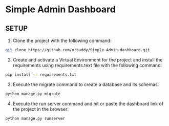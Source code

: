 # Simple Admin Dashboard

## SETUP
1. Clone the project with the following command:
```bash
git clone https://github.com/urbuddy/Simple-Admin-dashboard.git
```
2. Create and activate a Virtual Environment for the project and install the requirements using requirements.text file with the following command:
```bash
pip install -r requirements.txt
```
3. Execute the migrate command to create a database and its schemas.
```bash
python manage.py migrate
```
4. Execute the run server command and hit or paste the dashboard link of the project in the browser:
```bash
python manage.py runserver
```
     
